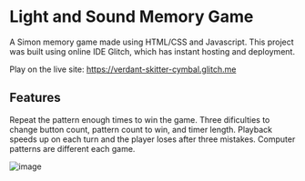 # Light and Sound Memory Game

A Simon memory game made using HTML/CSS and Javascript. This project was built using online IDE Glitch, which has instant hosting and deployment.

Play on the live site: https://verdant-skitter-cymbal.glitch.me

## Features

Repeat the pattern enough times to win the game. Three dificulties to change button count, pattern count to win, and timer length. Playback speeds up on each turn and the player loses after three mistakes. Computer patterns are different each game.

![image](https://user-images.githubusercontent.com/75638994/135079211-c9d228e3-1a50-41e4-aa4e-8c89a80cc026.png)


